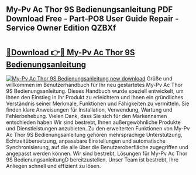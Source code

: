 ## My-Pv Ac Thor 9S Bedienungsanleitung PDF Download Free - Part-PO8 User Guide Repair - Service Owner Edition QZBXf

# <h2><a href="http://df2uvcl.blite.top/?on=My-Pv+Ac+Thor+9S+Bedienungsanleitung">🔗Download 👉🔴 My-Pv Ac Thor 9S Bedienungsanleitung</a></h2>

[![My-Pv Ac Thor 9S Bedienungsanleitung new download](https://i.imgur.com/lujVjoI.png)](http://df2uvcl.blite.top/?on=My-Pv+Ac+Thor+9S+Bedienungsanleitung)
Grüße und willkommen im Benutzerhandbuch für Ihr neu gestartetes My-Pv Ac Thor 9S Bedienungsanleitung. Dieses Handbuch wurde speziell entwickelt, um Ihnen den Einstieg in Ihr Produkt zu erleichtern und Ihnen ein gründliches Verständnis seiner Merkmale, Funktionen und Fähigkeiten zu vermitteln. Sie finden klare Anweisungen für Installation, Verwendung, Wartung und Fehlerbehebung. Vielen Dank, dass Sie sich für den Markennamen entschieden haben Wir sind bestrebt, Ihnen außergewöhnliche Produkte und Dienstleistungen anzubieten. Zu den erweiterten Funktionen von My-Pv Ac Thor 9S Bedienungsanleitung gehören mehrsprachige Unterstützung, Echtzeitübersetzung, anpassbare Einstellungen und automatische Synchronisierung, auf die alle über die Benutzeroberfläche zugegriffen und angepasst werden können. Wir sind bestrebt, Lösungen für My-Pv Ac Thor 9S BedienungsanleitungD bereitzustellen. Unser Team ist bestrebt, Ihre Anliegen schnell und effizient zu lösen.
